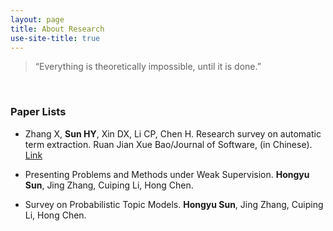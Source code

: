 ```yaml
---
layout: page
title: About Research
use-site-title: true
---
```


> “Everything is theoretically impossible, until it is done.”
<br/>

### Paper Lists
- Zhang X, **Sun HY**, Xin DX, Li CP, Chen H. Research survey on automatic term extraction. Ruan Jian Xue Bao/Journal of Software, (in Chinese). [Link](http://www.jos.org.cn/1000-9825/6040.htm)

- Presenting Problems and Methods under Weak Supervision. **Hongyu Sun**, Jing Zhang, Cuiping Li, Hong Chen.

- Survey on Probabilistic Topic Models. **Hongyu Sun**, Jing Zhang, Cuiping Li, Hong Chen.
